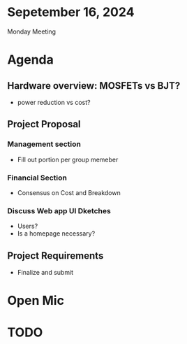 # Sepetember 16, 2024

Monday Meeting

# Agenda

## Hardware overview: MOSFETs vs BJT?
- power reduction vs cost?

## Project Proposal

### Management section
- Fill out portion per group memeber

### Financial Section
- Consensus on Cost and Breakdown

### Discuss Web app UI Dketches
- Users? 
- Is a homepage necessary?

## Project Requirements
- Finalize and submit

# Open Mic


# TODO
